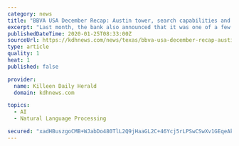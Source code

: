 ```yaml
---
category: news
title: "BBVA USA December Recap: Austin tower, search capabilities and holiday cheer"
excerpt: "Last month, the bank also announced that it was one of a few companies that participated in the beta testing period for Yext Answers, a new natural language processing search engine that businesses can embed in their own websites and use to provide brand-verified answers. The search engine product – now available – is integrated into BBVA ..."
publishedDateTime: 2020-01-25T08:33:00Z
sourceUrl: https://kdhnews.com/news/texas/bbva-usa-december-recap-austin-tower-search-capabilities-and-holiday/article_483e2160-4e87-51ef-9101-228312065df8.html
type: article
quality: 1
heat: 1
published: false

provider:
  name: Killeen Daily Herald
  domain: kdhnews.com

topics:
  - AI
  - Natural Language Processing

secured: "xadHBuszgoCMB+WJabDo480TlL2Q9jHaaGL2C+46Ycj5rLPSwCSwXv1GEqeAkNLoKDmMverrAqg9plk8wppOqLQB+iERFmGqIxjuMWdOOloH9yf9iq5DkSc702n17GjdsKd3RrqGJZuITYGENPbspMbI+VcpImCqvMSNDzXXr0lITgJLwMqWSsI/TDzT0ii304YMWMSZEpwQaSvMCNa1n1zr2l28+lS88QfpiyPsVHYWzqu+4Bzzqtv4r4fuRupvqUitqnYGdAIoB672ObdjRb2xgYtICB12N+vn/y/dHxLZ9BRIGSv/3uwNmOTLcVGB;e9Y1THQ2Nqtm4fS96N6G7g=="
---
```


